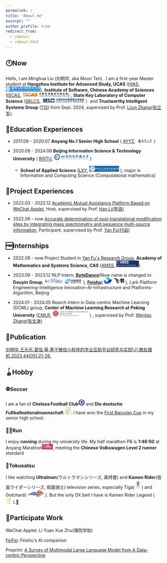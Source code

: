 ```yaml
---
permalink: /
title: "About me"
excerpt: ""
author_profile: true
redirect_from: 
  - /about/
  - /about.html
---
```


## 🕛Now

Hello, I am Minghua Liu (刘明华, aka Moon Ten) . I am a first-year Master student at **Hangzhou Institute for Advanced Study, UCAS** ([HIAS](http://hias.ucas.ac.cn/), <img title="" src="../images/hias_logo.png" alt="" width="112">), **Institute of Software, Chinese Academy of Sciences** ([ISCAS](http://www.is.cas.cn/), <img title="" src="../images/iscas_logo.png" alt="" width="147">) , **State Key Laboratory of Computer Science** ([SKLCS](https://lcs.ios.ac.cn/), <img title="" src="../images/sklcs_logo.png" alt="" width="137"> ）and **Trustworthy Intelligent Systems Group** ([TIS](https://iscasmc.ios.ac.cn/)) from Sept. 2024, supervised by Prof. [Lijun Zhang(张立军)](https://iscasmc.ios.ac.cn/people/lijun-zhang/).

## 📖Education Experiences

- 2017.09 - 2020.07 **Anyang No.1 Senior High School** ( [AYYZ](http://www.ayyz.cn/), <img title="" src="../images/ayyz_logo.png" alt="" width="52"> )

- 2020.09 - 2024.06 **Beijing Information Science & Technology University** ( [BISTU](https://www.bistu.edu.cn/), <img title="" src="../images/bistu_logo.png" alt="" width="112">  )
  
  - **School of Applied Science** ([LXY](https://science.bistu.edu.cn/),  <img title="" src="../images/bistu_lxy_logo.png" alt="" width="96"> ), major in Information and Computing Science (Computational mathematics)

## 🔧Project Experiences

- 2022.03 - 2022.12  [Academic Mutual Assistance Platform Based on WeChat Applet](http://bjcxcy.bjtu.edu.cn/Index/ItemDetail?id=e606080b-1e26-476a-ba77-51dccc089314&_pageIndex=713&_id=e6051615-3507-43a9-99ea-d03836c7f681),  Host, supervised by Prof. [Han Li(李涵)](https://science.bistu.edu.cn/xygk/szdw/djx/436749.html) 

- 2022.06 -    now     [Accurate determination of post-translational modification sites by integrating mass spectrometry and sequence multi-source information](https://www.izaiwen.cn/detail.NDQxNDc1.html),   Participant, supervised by Prof. [Yan Fu(付岩)](http://fugroup.amss.ac.cn/People/fuyan/index_en.htm)

## 🆓Internships

- 2022.06 -    now      Project Student in [Yan Fu's Research Group](http://fugroup.amss.ac.cn/), **Academy of Mathematics and Systems Science, CAS** ([AMSS](http://www.amss.ac.cn/), <img title="" src="../images/amss_logo.png" alt="" width="73">)

- 2023.09 - 2023.12  NLP Intern,  [**ByteDance**](https://www.bytedance.com/)(Now name is changed to **Douyin Group**, <img src="../images/bt_logo.png" title="" alt="" width="125">), [**Feishu**](https://www.larksuite.com/zh_cn)( <img title="" src="../images/feishu_logo.png" alt="" width="65"> ), Lark Platform Engineering-Intelligence Innovation-AI-Infrastructure and Platforms-Algorithm, Beijing

- 2024.01 - 2024.05  Rearch Intern in Data-centric Machine Learning (DCML) group,  **Center of Machine Learning Research at Peking University** ([CMLR](https://cmlr.pku.edu.cn/index.htm#), <img title="" src="../images/cmlr_pku_logo.png" alt="" width="120">) , supervised by Prof. [Wentao Zhang(张文涛)](https://zwt233.github.io/)

## 📃Publication

[刘明华,王乐乐,葛恒,等.基于微信小程序的学业互助平台研究与实现[J].微处理机,2023,44(05):21-26.](https://kns.cnki.net/kcms2/article/abstract?v=m22VhQxdXyfPWgATkBXXZDpeCczqbcUFBpk6uKY5fA2QjgLRmlrG7xnUiElCqMDYWPd3RMRHLY-4hiTF4yXGvDZ3bMZz49V6o-Y9FzCe6EZ4NqKvutrAAorl1a8LecnKDCUIufCrkucWN-OsB27XFg==&uniplatform=NZKPT&language=CHS)

## 🪀Hobby

### ⚽Soccer

I am a fan of **Chelsea Football Club**<img title="" src="../images/chelsea_log.png" alt="" width="20"> and **Die deutsche Fußballnationalmannschaft** <img title="" src="../images/germany_logo.png" alt="" width="20">. I have won the [First Baiyulan Cup](http://8.140.50.65/quanguowenmingxiaoyuanfengcai/xiaoyuanwenhuajianshe/2018-04-02/1344.html) in my senior high school. 

### 🏃🏼Run

I enjoy **running** during my university life. My half marathon PB is **1:46:50** at Anyang Marathon<img src="../images/aymarthon_logo.png" title="" alt="" width="35">, meeting the **Chinese Volkswagen Level 2 runner** standard

### 👾Tokusatsu

I like watching **Ultralman**(ウルトラマンシリーズ, 奥特曼) and **Kamen Rider**(仮面ライダーシリーズ, 假面骑士) television series, especially Tiga( <img title="" src="../images/tiga_logo.png" alt="" width="15"> ) and Gotchard( <img title="" src="../images/gotchard_logo.png" alt="" width="54"> ). But the only DX belt I have is Kamen Rider Legend ( <img title="" src="../images/legend_logo.png" alt="" width="20"> ).🐶

## 👣Participate Work

WeChat Applet: Li Yuan Xue Zhu(理院学助)

[FeiFei](https://www.feishu.cn/product/ai_companion): Feishu's AI companion

Preprint: [A Survey of Multimodal Large Language Model from A Data-centric Perspective](https://arxiv.org/abs/2405.16640)
